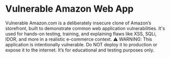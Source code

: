 # Vulnerable Amazon Web App
Vulnerable Amazon.com is a deliberately insecure clone of Amazon’s storefront, built to demonstrate common web application vulnerabilities. It's used for hands-on testing, training, and explaining flaws like XSS, SQLi, IDOR, and more in a realistic e-commerce context.
⚠️ WARNING: This application is intentionally vulnerable. Do NOT deploy it to production or expose it to the internet. It’s for educational and testing purposes only.
